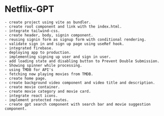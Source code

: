 # Netflix-GPT

    - create project using vite as bundler.
    - create root component and link with the index.html.
    - integrate tailwind-css.
    - create header, body, signin component.
    - reusing signin form as signup form with conditional rendering.
    - validate sign in and sign up page using useRef hook.
    - integrated firebase.
    - deploying app to production.
    - implementing signing up user and sign in user.
    - add loading state and disabling button to Prevent Double Submission.
    - Showing spinner while processing.
    - using TMDB for API's
    - fetching now playing movies from TMDB.
    - create home page.
    - create background video component and video title and description.
    - create movie container.
    - create movie category and movie card.
    - integrate react icons.
    - implement protected routes.
    - create gpt search component with search bar and movie suggestion component.
